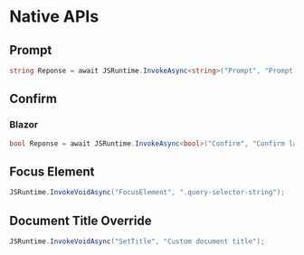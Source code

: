 # Native APIs

## Prompt

```csharp
string Reponse = await JSRuntime.InvokeAsync<string>("Prompt", "Prompt label text.", "Optional placeholder value");
````

## Confirm

### Blazor

```csharp
bool Reponse = await JSRuntime.InvokeAsync<bool>("Confirm", "Confirm label text.");
````

## Focus Element

```csharp
JSRuntime.InvokeVoidAsync("FocusElement", ".query-selector-string");
```

## Document Title Override

```csharp
JSRuntime.InvokeVoidAsync("SetTitle", "Custom document title");
```